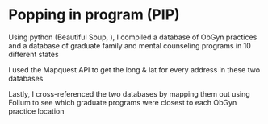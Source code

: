 # Popping in program (PIP)

Using python (Beautiful Soup, ), I compiled a database of ObGyn practices and a database of graduate family and mental counseling programs in 10 different states 

I used the Mapquest API to get the long & lat for every address in these two databases

Lastly, I cross-referenced the two databases by mapping them out using Folium to see which graduate programs were closest to each ObGyn practice location